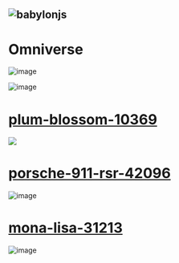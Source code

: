 ## ![babylonjs](https://sandbox.babylonjs.com/)



# Omniverse 

![image](https://github.com/user-attachments/assets/1a798c8c-b130-4aa1-ad7a-5e9d86ce142b)

![image](https://github.com/user-attachments/assets/c0973b1f-334c-4099-bfbd-877adfa55fa4)



# [plum-blossom-10369](https://www.bricklink.com/v3/studio/design.page?idModel=630157)


![](./plum-blossom-10369.png)


# [porsche-911-rsr-42096](https://www.bricklink.com/v3/studio/design.page?idModel=634920)

![image](https://github.com/user-attachments/assets/667f3d1d-c91a-4b53-b285-c7d425498b87)


# [mona-lisa-31213](https://www.bricklink.com/v3/studio/design.page?idModel=642660)

![image](https://github.com/user-attachments/assets/8784d3cb-b9ff-4958-8221-1a1b0b5b34b5)
